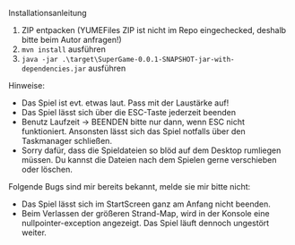 Installationsanleitung

1. ZIP entpacken (YUMEFiles ZIP ist nicht im Repo eingechecked, deshalb bitte beim Autor anfragen!)
2. `mvn install` ausführen
2. `java -jar .\target\SuperGame-0.0.1-SNAPSHOT-jar-with-dependencies.jar` ausführen

Hinweise:
- Das Spiel ist evt. etwas laut. Pass mit der Laustärke auf!
- Das Spiel lässt sich über die ESC-Taste jederzeit beenden
- Benutz Laufzeit -> BEENDEN bitte nur dann, wenn ESC nicht funktioniert. Ansonsten lässt sich das Spiel notfalls über den Taskmanager schließen.
- Sorry dafür, dass die Spieldateien so blöd auf dem Desktop rumliegen müssen. Du kannst die Dateien nach dem Spielen gerne verschieben oder löschen.

Folgende Bugs sind mir bereits bekannt, melde sie mir bitte nicht:

- Das Spiel lässt sich im StartScreen ganz am Anfang nicht beenden.
- Beim Verlassen der größeren Strand-Map, wird in der Konsole eine nullpointer-exception angezeigt. Das Spiel läuft dennoch ungestört weiter.